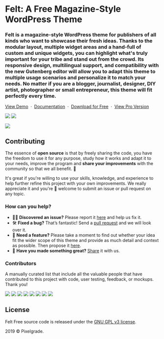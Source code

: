 # Felt: A Free Magazine-Style WordPress Theme
### Felt is a magazine-style WordPress theme for publishers of all kinds who want to showcase their fresh ideas. Thanks to the modular layout, multiple widget areas and a hand-full of custom and unique widgets, you can highlight what's truly important for your tribe and stand out from the crowd. Its responsive design, multilingual support, and compatibility with the new Gutenberg editor will allow you to adapt this theme to multiple usage scenarios and personalize it to match your needs. No matter if you are a blogger, journalist, designer, DIY artist, photographer or small entrepreneur, this theme will fit perfectly every time.

[View Demo](https://demos.pixelgrade.com/felt-lite/) &nbsp;·&nbsp; [Documentation](https://pixelgrade.com/felt-lite-documentation/) &nbsp;·&nbsp; [Download for Free](https://downloads.wordpress.org/theme/felt.latest-stable.zip) &nbsp;·&nbsp; [View Pro Version](https://pixelgrade.com/themes/felt-pro/)

[![](https://img.shields.io/github/issues-closed/pixelgrade/felt-free.svg?color=6cc644&label=Issues)](https://github.com/pixelgrade/felt-free/issues?utf8=%E2%9C%93&q=is%3Aissue+is%3Aclosed+) [![](https://img.shields.io/github/issues/pixelgrade/felt-free.svg?color=4078c0&label=%20)](https://github.com/pixelgrade/felt-free/issues?utf8=%E2%9C%93&q=is%3Aissue+is%3Aopen)

[![](https://user-images.githubusercontent.com/46342490/61291952-9cfb4c00-a7d8-11e9-8e11-6ca33e16a7db.jpg)](https://pixelgrade.com/themes/felt-lite/)

## Contributing
The essence of **open source** is that by freely sharing the code, you have the freedom to use it for any purpose, study how it works and adapt it to your needs, improve the program and **share your improvements** with the community so that we all benefit. 🙏

It's great if you're willing to use your skills, knowledge, and experience to help further refine this project with your own improvements. We really appreciate it and you're 💯 welcome to submit an issue or pull request on any topic.

### How can you help?
-  🕵️‍♀️ **Discovered an issue?** Please report it [here](https://github.com/pixelgrade/felt-free/issues/new "here") and help us fix it.
- 🛠 **Fixed a bug?** That’s fantastic! Send a [pull request](https://github.com/pixelgrade/felt-free/pulls "pull request") and we will look over it.
- 🔮 **Need a feature?** Please take a moment to find out whether your idea fit the wider scope of this theme and provide as much detail and context as possible. Then propose it [here](https://github.com/pixelgrade/felt-free/issues/new).
- 💎 **Have you made something great?** [Share](https://github.com/pixelgrade/felt-free/issues/new "Share") it with us.

### Contributors
A manually curated list that include all the valuable people that have contributed to this project with code, user testing, feedback, or mockups. Thank you!

[![](https://github.com/razwan.png?size=64)](https://github.com/razwan) [![](https://github.com/georgeolaru.png?size=64)](https://github.com/georgeolaru) [![](https://github.com/vladolaru.png?size=64)](https://github.com/vladolaru) [![](https://github.com/alinclamba.png?size=64)](https://github.com/alinclamba) [![](https://github.com/oanafilip.png?size=64)](https://github.com/oanafilip) [![](https://github.com/madalingorbanescu.png?size=64)](https://github.com/madalingorbanescu) [![](https://github.com/BurloiuCosmin.png?size=64)](https://github.com/BurloiuCosmin) [![](https://github.com/ilincaroman.png?size=64)](https://github.com/ilincaroman)

## License
Felt Free source code is released under the [GNU GPL v3 license](https://www.gnu.org/licenses/gpl-3.0.html).

2019 © Pixelgrade.
